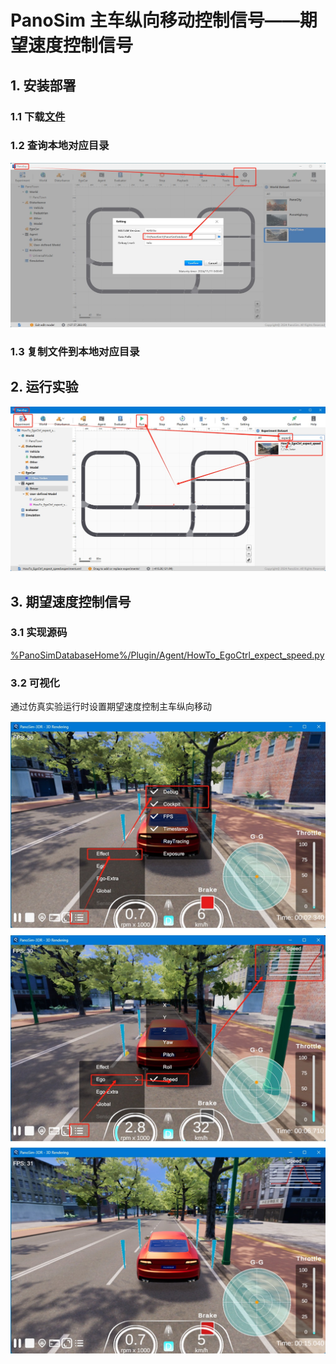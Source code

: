 # PanoSim 主车纵向移动控制信号——期望速度控制信号

## 1. 安装部署

### 1.1 下载[文件](https://github.com/liyanlee/PanoSim_How_To/tree/main/EgoControl/expect_speed/PanoSimDatabase)

### 1.2 查询本地对应目录
![image](../../Bus/ego/docs/images/folder.jpg)

### 1.3 复制文件到本地对应目录

## 2. 运行实验
![image](docs/images/open.jpg)

## 3. 期望速度控制信号

### 3.1 实现源码
[%PanoSimDatabaseHome%/Plugin/Agent/HowTo_EgoCtrl_expect_speed.py](PanoSimDatabase/Plugin/Agent/HowTo_EgoCtrl_expect_speed.py)

### 3.2 可视化
通过仿真实验运行时设置期望速度控制主车纵向移动

![image](docs/images/visualization.jpg)